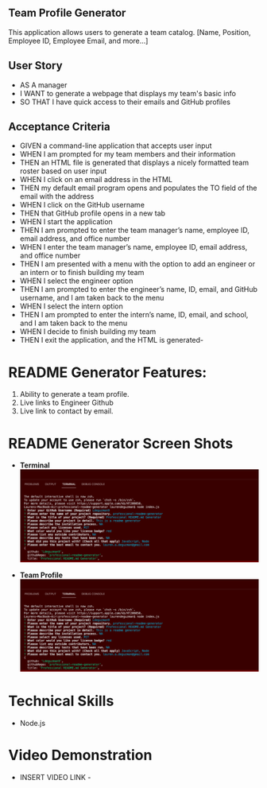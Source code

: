 ## Team Profile Generator

This application allows users to generate a team catalog. [Name, Position, Employee ID, Employee Email, and more...]

## User Story

- AS A manager
- I WANT to generate a webpage that displays my team's basic info
- SO THAT I have quick access to their emails and GitHub profiles

## Acceptance Criteria

- GIVEN a command-line application that accepts user input
- WHEN I am prompted for my team members and their information
- THEN an HTML file is generated that displays a nicely formatted team roster based on user input
- WHEN I click on an email address in the HTML
- THEN my default email program opens and populates the TO field of the email with the address
- WHEN I click on the GitHub username
- THEN that GitHub profile opens in a new tab
- WHEN I start the application
- THEN I am prompted to enter the team manager’s name, employee ID, email address, and office number
- WHEN I enter the team manager’s name, employee ID, email address, and office number
- THEN I am presented with a menu with the option to add an engineer or an intern or to finish building my team
- WHEN I select the engineer option
- THEN I am prompted to enter the engineer’s name, ID, email, and GitHub username, and I am taken back to the menu
- WHEN I select the intern option
- THEN I am prompted to enter the intern’s name, ID, email, and school, and I am taken back to the menu
- WHEN I decide to finish building my team
- THEN I exit the application, and the HTML is generated-

# README Generator Features:

1. Ability to generate a team profile.
2. Live links to Engineer Github
3. Live link to contact by email.

# README Generator Screen Shots

- **Terminal**
  ![Terminal Prompts](https://github.com/Ldeguzman9/professional-readme-generator/blob/main/assets/images/terminal.png?raw=true)

- **Team Profile**
  ![Team Profile](https://github.com/Ldeguzman9/professional-readme-generator/blob/main/assets/images/terminal.png?raw=true)

# Technical Skills

- Node.js

# Video Demonstration

- INSERT VIDEO LINK -

